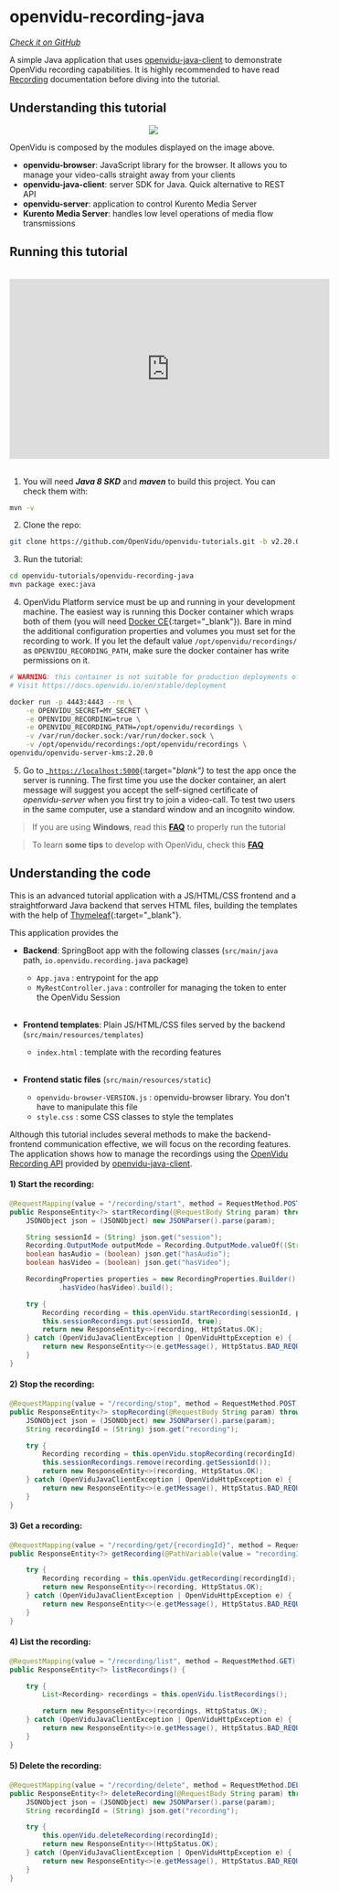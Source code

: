 # openvidu-recording-java

<a href="https://github.com/OpenVidu/openvidu-tutorials/tree/master/openvidu-recording-java" target="_blank"><i class="icon ion-social-github"> Check it on GitHub</i></a>

A simple Java application that uses [openvidu-java-client](reference-docs/openvidu-java-client/) to demonstrate OpenVidu recording capabilities. It is highly recommended to have read [Recording](advanced-features/recording/) documentation before diving into the tutorial.

## Understanding this tutorial

<p align="center">
  <img class="img-responsive" src="img/tutorials/openvidu-recording-java.png">
</p>

OpenVidu is composed by the modules displayed on the image above.

- **openvidu-browser**: JavaScript library for the browser. It allows you to manage your video-calls straight away from your clients
- **openvidu-java-client**: server SDK for Java. Quick alternative to REST API
- **openvidu-server**: application to control Kurento Media Server
- **Kurento Media Server**: handles low level operations of media flow transmissions

## Running this tutorial
<br>
<iframe style="display:block; margin: auto;" width="560" height="315" src="https://www.youtube.com/embed/swJ2T8z3bd8?rel=0" title="YouTube video player" frameborder="0" allow="accelerometer; autoplay; clipboard-write; encrypted-media; gyroscope; picture-in-picture" allowfullscreen></iframe>
<br>

1) You will need **_Java 8 SKD_**  and **_maven_** to build this project. You can check them with:

```bash
mvn -v
```

2) Clone the repo:

```bash
git clone https://github.com/OpenVidu/openvidu-tutorials.git -b v2.20.0
```

3) Run the tutorial:

```bash
cd openvidu-tutorials/openvidu-recording-java
mvn package exec:java
```

4) OpenVidu Platform service must be up and running in your development machine. The easiest way is running this Docker container which wraps both of them (you will need [Docker CE](https://store.docker.com/search?type=edition&offering=community){:target="_blank"}). Bare in mind the additional configuration properties and volumes you must set for the recording to work. If you let the default value `/opt/openvidu/recordings/` as `OPENVIDU_RECORDING_PATH`, make sure the docker container has write permissions on it.

```bash
# WARNING: this container is not suitable for production deployments of OpenVidu Platform
# Visit https://docs.openvidu.io/en/stable/deployment

docker run -p 4443:4443 --rm \
    -e OPENVIDU_SECRET=MY_SECRET \
    -e OPENVIDU_RECORDING=true \
    -e OPENVIDU_RECORDING_PATH=/opt/openvidu/recordings \
    -v /var/run/docker.sock:/var/run/docker.sock \
    -v /opt/openvidu/recordings:/opt/openvidu/recordings \
openvidu/openvidu-server-kms:2.20.0
```

5) Go to _[`https://localhost:5000`](https://localhost:5000){:target="_blank"}_ to test the app once the server is running. The first time you use the docker container, an alert message will suggest you accept the self-signed certificate of _openvidu-server_ when you first try to join a video-call. To test two users in the same computer, use a standard window and an incognito window.

> If you are using **Windows**, read this **[FAQ](troubleshooting/#3-i-am-using-windows-to-run-the-tutorials-develop-my-app-anything-i-should-know)** to properly run the tutorial

> To learn **some tips** to develop with OpenVidu, check this **[FAQ](troubleshooting/#2-any-tips-to-make-easier-the-development-of-my-app-with-openvidu)**


## Understanding the code

This is an advanced tutorial application with a JS/HTML/CSS frontend and a straightforward Java backend that serves HTML files, building the templates with the help of [Thymeleaf](http://www.thymeleaf.org/){:target="_blank"}.


This application provides the

- **Backend**: SpringBoot app with the following classes (`src/main/java` path, `io.openvidu.recording.java` package)
	- `App.java` : entrypoint for the app
	- `MyRestController.java` : controller for managing the token to enter the OpenVidu Session<br><br>

- **Frontend templates**: Plain JS/HTML/CSS files served by the backend (`src/main/resources/templates`)
	- `index.html` : template with the recording features<br><br>

- **Frontend static files** (`src/main/resources/static`)
 	- `openvidu-browser-VERSION.js` : openvidu-browser library. You don't have to manipulate this file
	- `style.css` : some CSS classes to style the templates


Although this tutorial includes several methods to make the backend-frontend communication effective, we will focus on the recording features. The application shows how to manage the recordings using the [OpenVidu Recording API](reference-docs/REST-API/#the-recording-object) provided by [openvidu-java-client](reference-docs/openvidu-java-client/#manage-recordings).

#### 1) Start the recording:

```java
@RequestMapping(value = "/recording/start", method = RequestMethod.POST)
public ResponseEntity<?> startRecording(@RequestBody String param) throws ParseException {
	JSONObject json = (JSONObject) new JSONParser().parse(param);

	String sessionId = (String) json.get("session");
	Recording.OutputMode outputMode = Recording.OutputMode.valueOf((String) json.get("outputMode"));
	boolean hasAudio = (boolean) json.get("hasAudio");
	boolean hasVideo = (boolean) json.get("hasVideo");

	RecordingProperties properties = new RecordingProperties.Builder().outputMode(outputMode).hasAudio(hasAudio)
			.hasVideo(hasVideo).build();

	try {
		Recording recording = this.openVidu.startRecording(sessionId, properties);
		this.sessionRecordings.put(sessionId, true);
		return new ResponseEntity<>(recording, HttpStatus.OK);
	} catch (OpenViduJavaClientException | OpenViduHttpException e) {
		return new ResponseEntity<>(e.getMessage(), HttpStatus.BAD_REQUEST);
	}
}
```

#### 2) Stop the recording:

```java
@RequestMapping(value = "/recording/stop", method = RequestMethod.POST)
public ResponseEntity<?> stopRecording(@RequestBody String param) throws ParseException {
	JSONObject json = (JSONObject) new JSONParser().parse(param);
	String recordingId = (String) json.get("recording");

	try {
		Recording recording = this.openVidu.stopRecording(recordingId);
		this.sessionRecordings.remove(recording.getSessionId());
		return new ResponseEntity<>(recording, HttpStatus.OK);
	} catch (OpenViduJavaClientException | OpenViduHttpException e) {
		return new ResponseEntity<>(e.getMessage(), HttpStatus.BAD_REQUEST);
	}
}
```

#### 3) Get a recording:

```java
@RequestMapping(value = "/recording/get/{recordingId}", method = RequestMethod.GET)
public ResponseEntity<?> getRecording(@PathVariable(value = "recordingId") String recordingId) {

	try {
		Recording recording = this.openVidu.getRecording(recordingId);
		return new ResponseEntity<>(recording, HttpStatus.OK);
	} catch (OpenViduJavaClientException | OpenViduHttpException e) {
		return new ResponseEntity<>(e.getMessage(), HttpStatus.BAD_REQUEST);
	}
}
```


#### 4) List the recording:

```java
@RequestMapping(value = "/recording/list", method = RequestMethod.GET)
public ResponseEntity<?> listRecordings() {

	try {
		List<Recording> recordings = this.openVidu.listRecordings();

		return new ResponseEntity<>(recordings, HttpStatus.OK);
	} catch (OpenViduJavaClientException | OpenViduHttpException e) {
		return new ResponseEntity<>(e.getMessage(), HttpStatus.BAD_REQUEST);
	}
}
```

#### 5) Delete the recording:

```java
@RequestMapping(value = "/recording/delete", method = RequestMethod.DELETE)
public ResponseEntity<?> deleteRecording(@RequestBody String param) throws ParseException {
	JSONObject json = (JSONObject) new JSONParser().parse(param);
	String recordingId = (String) json.get("recording");

	try {
		this.openVidu.deleteRecording(recordingId);
		return new ResponseEntity<>(HttpStatus.OK);
	} catch (OpenViduJavaClientException | OpenViduHttpException e) {
		return new ResponseEntity<>(e.getMessage(), HttpStatus.BAD_REQUEST);
	}
}
```



<link rel="stylesheet" href="https://cdnjs.cloudflare.com/ajax/libs/fancybox/3.1.20/jquery.fancybox.min.css" />
<script src="https://cdnjs.cloudflare.com/ajax/libs/fancybox/3.1.20/jquery.fancybox.min.js"></script>
<script>
  $().fancybox({
    selector : '[data-fancybox="gallery"]',
    infobar : true,
    arrows : false,
    loop: true,
    protect: true,
    transitionEffect: 'slide',
    buttons : [
        'close'
    ],
    clickOutside : 'close',
    clickSlide   : 'close',
  });
</script>
